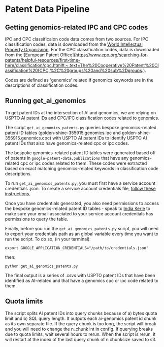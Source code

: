 # Patent Data Pipeline

## Getting genomics-related IPC and CPC codes

IPC and CPC classificaion code data comes from two sources. For IPC classification codes, data is downloaded from the [World Intellectual Property Organizaion](https://www.wipo.int/classifications/ipc/en/ITsupport/Version20220101/index.html). For the CPC classification codes, data is downloaded from the [European Patent Office](https://www.epo.org/searching-for-patents/helpful-resources/first-time-here/classification/cpc.html#:~:text=The%20Cooperative%20Patent%20Classification%20(CPC,%2C%20groups%20and%20sub%2Dgroups.).

Codes are defined as 'genomics' related if genomics keywords are in the descriptions of classification codes.

## Running get_ai_genomics

To get patent IDs at the intersection of AI and genomics, we are relying on USPTO AI patent IDs and CPC/IPC classification codes related to genomics.

The script `get_ai_genomics_patents.py` queries bespoke genomics-related patent ID tables (golden-shine-355915.genomics.ipc and golden-shine-355915.genomics.cpc) with USPTO AI patent IDs to identify USPTO AI patent IDs that also have genomics-related cpc or ipc codes.

The bespoke genomics-related patent ID tables were generated based off of patents in `google-patent-data.publications` that have any genomics-related cpc or ipc codes related to them. These codes were extracted based on exact matching genomics-related keywords in classification code descriptions.

To run `get_ai_genomics_patents.py`, you must first have a service account credentials .json. To create a service account credentials file, [follow these instructions.](https://cloud.google.com/iam/docs/creating-managing-service-accounts)

Once you have credentials generated, you also need permissions to access the bespoke genomics-related patent ID tables - speak to [India Kerle](mailto:india.kerle@nesta.org.uk) to make sure your email associated to your service account credentials has permissions to query the table.

Finally, before you run the `get_ai_genomics_patents.py` script, you will need to export your credentials path as an global variable every time you want to run the script. To do so, (in your terminal):

`export GOOGLE_APPLICATION_CREDENTIALS="/path/to/credentials.json"`

then:

`python get_ai_genomics_patents.py`

The final output is a series of .csvs with USPTO patent IDs that have been identified as AI-related and that have a genomics cpc or ipc code related to them.

## Quota limits

The script splits AI patent IDs into query chunks because of a) bytes quota limit and b) SQL query length. It outputs each ai-genomics patent id chunk as its own separate file. If the query chunk is too long, the script will break and you will need to change the n_chunk int in config. If querying breaks due to quota limits, wait several hours to rerun. When the script is rerun, it will restart at the index of the last query chunk of n chunksize saved to s3.
